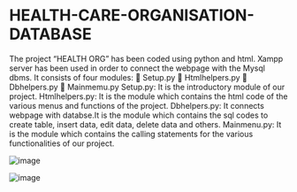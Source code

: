 # HEALTH-CARE-ORGANISATION-DATABASE

The project “HEALTH ORG” has been coded using python and html. Xampp server has been used in order to connect the webpage with the Mysql dbms. It consists of four modules:
 Setup.py
 Htmlhelpers.py
 Dbhelpers.py
 Mainmemu.py
Setup.py:
It is the introductory module of our project.
Htmlhelpers.py:
It is the module which contains the html code of the various menus and functions of the project.
Dbhelpers.py:
It connects webpage with databse.It is the module which contains the sql codes to create table, insert data, edit data, delete data and others.
Mainmenu.py:
It is the module which contains the calling statements for the various functionalities of our project.

![image](https://user-images.githubusercontent.com/25060822/148405974-a445f3d9-656c-467b-b164-773cb805beb9.png)


![image](https://user-images.githubusercontent.com/25060822/148405932-1c19ec80-9f65-41cd-a102-ffc522623321.png)
